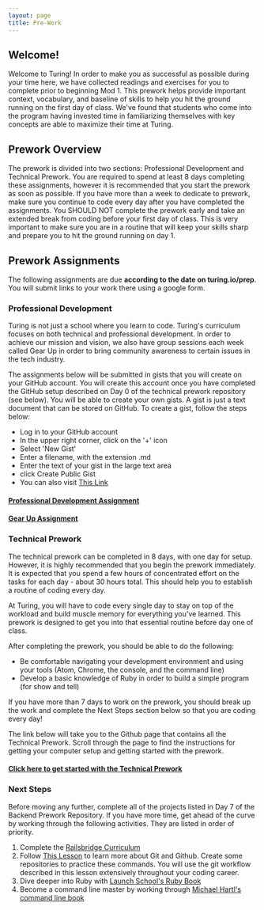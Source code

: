 ```yaml
---
layout: page
title: Pre-Work
---
```


## Welcome!

Welcome to Turing! In order to make you as successful as possible during your time here, we have collected readings and exercises for you to complete prior to beginning Mod 1. This prework helps provide important context, vocabulary, and baseline of skills to help you hit the ground running on the first day of class. We've found that students who come into the program having invested time in familiarizing themselves with key concepts are able to maximize their time at Turing.

## Prework Overview

The prework is divided into two sections: Professional Development and Technical Prework. You are required to spend at least 8 days completing these assignments, however it is recommended that you start the prework as soon as possible. If you have more than a week to dedicate to prework, make sure you continue to code every day after you have completed the assignments. You SHOULD NOT complete the prework early and take an extended break from coding before your first day of class. This is very important to make sure you are in a routine that will keep your skills sharp and prepare you to hit the ground running on day 1.

## Prework Assignments

The following assignments are due **according to the date on turing.io/prep**. You will submit links to your work there using a google form. 

### Professional Development

Turing is not just a school where you learn to code. Turing's curriculum focuses on both technical and professional development. In order to achieve our mission and vision, we also have group sessions each week called Gear Up in order to bring community awareness to certain issues in the tech industry.

The assignments below will be submitted in gists that you will create on your GitHub account. You will create this account once you have completed the GitHub setup described on Day 0 of the technical prework repository (see below). You will be able to create your own gists. A gist is just a text document that can be stored on GitHub. To create a gist, follow the steps below:

* Log in to your GitHub account
* In the upper right corner, click on the '+' icon
* Select 'New Gist'
* Enter a filename, with the extension .md
* Enter the text of your gist in the large text area
* click Create Public Gist
* You can also visit [This Link](https://gist.github.com/)

#### [Professional Development Assignment](https://github.com/turingschool/career-development-curriculum/blob/master/prework/pd_prework.md)

#### [Gear Up Assignment](https://github.com/turingschool/career-development-curriculum/blob/master/prework/gear_up_prework.md)

### Technical Prework

The technical prework can be completed in 8 days, with one day for setup. However, it is highly recommended that you begin the prework immediately. It is expected that you spend a few hours of concentrated effort on the tasks for each day - about 30 hours total. This should help you to establish a routine of coding every day.

At Turing, you will have to code every single day to stay on top of the workload and build muscle memory for everything you've learned. This prework is designed to get you into that essential routine before day one of class.

After completing the prework, you should be able to do the following:

* Be comfortable navigating your development environment and using your tools (Atom, Chrome, the console, and the command line)
* Develop a basic knowledge of Ruby in order to build a simple program (for show and tell)

If you have more than 7 days to work on the prework, you should break up the work and complete the Next Steps section below so that you are coding every day!

The link below will take you to the Github page that contains all the Technical Prework. Scroll through the page to find the instructions for getting your computer setup and getting started with the prework.

#### [Click here to get started with the Technical Prework](https://github.com/turingschool-examples/backend_prework)

### Next Steps

Before moving any further, complete all of the projects listed in Day 7 of the Backend Prework Repository. If you have more time, get ahead of the curve by working through the following activities. They are listed in order of priority.

1. Complete the [Railsbridge Curriculum](http://curriculum.railsbridge.org/ruby/)
1. Follow [This Lesson](http://backend.turing.io/module1/lessons/git_and_github) to learn more about Git and Github. Create some repositories to practice these commands. You will use the git workflow described in this lesson extensively throughout your coding career.
1. Dive deeper into Ruby with [Launch School's Ruby Book](https://launchschool.com/books/ruby)
1. Become a command line master by working through [Michael Hartl's command line book](https://www.learnenough.com/command-line-tutorial)
